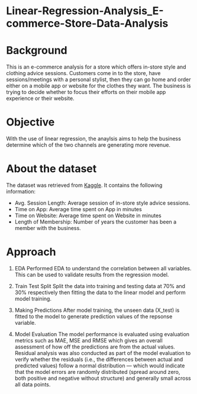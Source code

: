 # Linear-Regression-Analysis_E-commerce-Store-Data-Analysis

# Background
This is an e-commerce analysis for a store which offers in-store style and clothing advice sessions. Customers come in to the store, have sessions/meetings with a personal stylist, then they can go home and order either on a mobile app or website for the clothes they want. The business is trying to decide whether to focus their efforts on their mobile app experience or their website.

# Objective
With the use of linear regression, the anaylsis aims to help the business determine which of the two channels are generating more revenue.

# About the dataset
The dataset was retrieved from [Kaggle](https://www.kaggle.com/datasets/kolawale/focusing-on-mobile-app-or-website/data). It contains the following information:
* Avg. Session Length: Average session of in-store style advice sessions.
* Time on App: Average time spent on App in minutes
* Time on Website: Average time spent on Website in minutes
* Length of Membership: Number of years the customer has been a member with the business.

# Approach
1. EDA
Performed EDA to understand the correlation between all variables. This can be used to validate results from the regression model.

2. Train Test Split
Split the data into training and testing data at 70% and 30% respectively then fitting the data to the linear model and perform model training.

3. Making Predictions
After model training, the unseen data (X_test) is fitted to the model to generate prediction values of the repsonse variable.

4. Model Evaluation
The model performance is evaluated using evaluation metrics such as MAE, MSE and RMSE which gives an overall assessment of how off the predictions are from the actual values. Residual analysis was also conducted as part of the model evaluation to verify whether the residuals (i.e., the differences between actual and predicted values) follow a normal distribution — which would indicate that the model errors are randomly distributed (spread around zero, both positive and negative without structure) and generally small across all data points.

